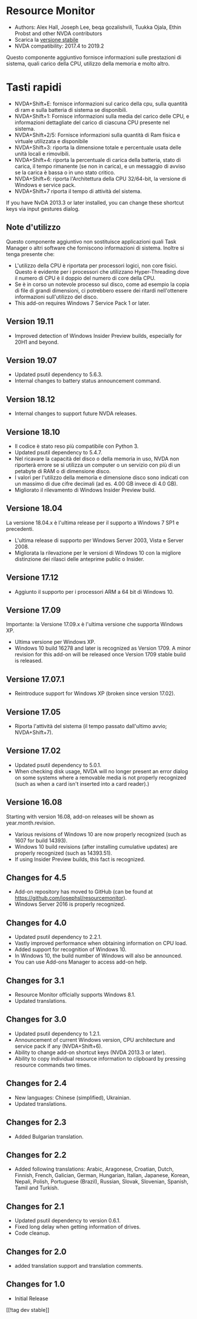 # Resource Monitor #

* Authors: Alex Hall, Joseph Lee, beqa gozalishvili, Tuukka Ojala, Ethin
  Probst and other NVDA contributors
* Scarica la [versione stabile][1]
* NVDA compatibility: 2017.4 to 2019.2

Questo componente aggiuntivo fornisce informazioni sulle prestazioni di
sistema, quali carico della CPU, utilizzo della memoria e molto altro.

# Tasti rapidi #

* NVDA+Shift+E: fornisce informazioni sul carico della cpu, sulla quantità
  di ram e sulla batteria di sistema se disponibili.
* NVDA+Shift+1: Fornisce informazioni sulla media del carico delle CPU, e
  informazioni dettagliate del carico di ciascuna CPU presente nel sistema.
* NVDA+Shift+2/5: Fornisce informazioni sulla quantità di Ram fisica e
  virtuale utilizzata e disponibile
* NVDA+Shift+3: riporta la dimensione totale e percentuale usata delle unità
  locali e rimovibili.
* NVDA+Shift+4: riporta la percentuale di carica della batteria, stato di
  carica, il tempo rimanente (se non in carica), e un messaggio di avviso se
  la carica è bassa o in uno stato critico. 
* NVDA+Shift+6: riporta l'Architettura della CPU 32/64-bit, la versione di
  Windows e service pack. 
* NVDA+Shift+7 riporta il tempo di attività del sistema.

If you have NvDA 2013.3 or later installed, you can change these shortcut
keys via input gestures dialog.

## Note d'utilizzo ##

Questo componente aggiuntivo non sostituisce applicazioni quali Task Manager
o altri software che forniscono informazioni di sistema. Inoltre si tenga
presente che:

* L'utilizzo della CPU è riportata per processori logici, non core
  fisici. Questo è evidente per i processori che utilizzano Hyper-Threading
  dove il numero di CPU è il doppio del numero di core della CPU.
* Se è in corso un notevole processo sul disco, come ad esempio la copia di
  file di grandi dimensioni, ci potrebbero essere dei ritardi nell'ottenere
  informazioni sull'utilizzo del disco.
* This add-on requires Windows 7 Service Pack 1 or later.

## Version 19.11

* Improved detection of Windows Insider Preview builds, especially for 20H1
  and beyond.

## Version 19.07

* Updated psutil dependency to 5.6.3.
* Internal changes to battery status announcement command.

## Version 18.12

* Internal changes to support future NVDA releases.

## Versione 18.10

* Il codice è stato reso più compatibile con Python 3. 
* Updated psutil dependency to 5.4.7.
* Nel ricavare la capacità del disco o della memoria in uso, NVDA non
  riporterà errore se si utilizza un computer o un servizio con più di un
  petabyte di RAM o di dimensione disco.
* I valori per l'utilizzo della memoria e dimensione disco sono indicati con
  un massimo di due cifre decimali (ad es. 4.00 GB invece di 4.0 GB). 
* Migliorato il rilevamento di Windows Insider Preview build. 

## Versione 18.04

La versione 18.04.x è l'ultima release per il supporto  a Windows 7 SP1 e
precedenti.

* L'ultima release di supporto per Windows Server 2003, Vista e Server 2008.
* Migliorata la rilevazione per le versioni di Windows 10 con la migliore
  distinzione dei rilasci delle anteprime public o Insider.

## Versione 17.12

* Aggiunto il supporto per i processori ARM a 64 bit di Windows 10. 

## Versione 17.09

Importante: la Versione 17.09.x è l'ultima versione che supporta Windows XP.

* Ultima versione per Windows XP. 
* Windows 10 build 16278 and later is recognized as Version 1709. A minor
  revision for this add-on will be released once Version 1709 stable build
  is released.

## Versione 17.07.1

* Reintroduce support for Windows XP (broken since version 17.02).

## Versione 17.05

* Riporta l'attività del sistema (il tempo passato dall'ultimo avvio;
  NVDA+Shift+7). 

## Versione 17.02

* Updated psutil dependency to 5.0.1.
* When checking disk usage, NVDA will no longer present an error dialog on
  some systems where a removable media is not properly recognized (such as
  when a card isn't inserted into a card reader).)

## Versione 16.08

Starting with version 16.08, add-on releases will be shown as
year.month.revision.

* Various revisions of Windows 10 are now properly recognized (such as 1607
  for build 14393).
* Windows 10 build revisions (after installing cumulative updates) are
  properly recognized (such as 14393.51).
* If using Insider Preview builds, this fact is recognized.

## Changes for 4.5 ##

* Add-on repository has moved to GitHub (can be found at
  https://github.com/josephsl/resourcemonitor).
* Windows Server 2016 is properly recognized.

## Changes for 4.0 ##

* Updated psutil dependency to 2.2.1.
* Vastly improved performance when obtaining information on CPU load.
* Added support for recognition of Windows 10.
* In Windows 10, the build number of Windows will also be announced.
* You can use Add-ons Manager to access add-on help.

## Changes for 3.1 ##

* Resource Monitor officially supports Windows 8.1.
* Updated translations.

## Changes for 3.0 ##

* Updated psutil dependency to 1.2.1.
* Announcement of current Windows version, CPU architecture and service pack
  if any (NVDA+Shift+6).
* Ability to change add-on shortcut keys (NVDA 2013.3 or later).
* Ability to copy individual resource information to clipboard by pressing
  resource commands two times.

## Changes for 2.4 ##

* New languages: Chinese (simplified), Ukrainian.
* Updated translations.

## Changes for 2.3 ##

* Added Bulgarian translation.

## Changes for 2.2 ##

* Added following translations: Arabic, Aragonese, Croatian, Dutch, Finnish,
  French, Galician, German, Hungarian, Italian, Japanese, Korean, Nepali,
  Polish, Portuguese (Brazil), Russian, Slovak, Slovenian, Spanish, Tamil
  and Turkish.

## Changes for 2.1 ##

* Updated psutil dependency to version 0.6.1.
* Fixed long delay when getting information of drives.
* Code cleanup.

## Changes for 2.0 ##

* added translation support and translation comments.

## Changes for 1.0 ##

* Initial Release

[[!tag dev stable]]

[1]: https://addons.nvda-project.org/files/get.php?file=rm
